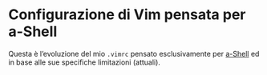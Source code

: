 # Configurazione di Vim pensata per a-Shell

Questa è l’evoluzione del mio `.vimrc` pensato esclusivamente per [a-Shell](https://holzschu.github.io/a-Shell_iOS/) ed in base alle sue specifiche limitazioni (attuali).
